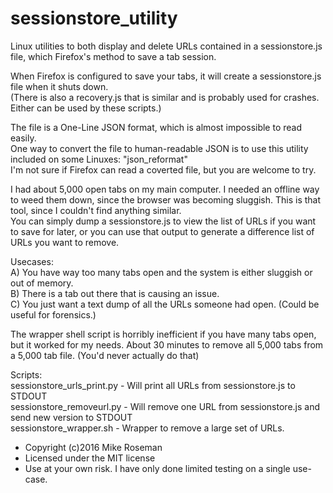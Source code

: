 # sessionstore_utility
Linux utilities to both display and delete URLs contained in a sessionstore.js file, which Firefox's method to save a tab session.

When Firefox is configured to save your tabs, it will create a sessionstore.js file when it shuts down.  
  (There is also a recovery.js that is similar and is probably used for crashes.  Either can be used by these scripts.)
  
The file is a One-Line JSON format, which is almost impossible to read easily.  
One way to convert the file to human-readable JSON is to use this utility included on some Linuxes:  "json_reformat"  
I'm not sure if Firefox can read a coverted file, but you are welcome to try.  

I had about 5,000 open tabs on my main computer.  I needed an offline way to weed them down, since the browser was becoming sluggish.  This is that tool, since I couldn't find anything similar.  
You can simply dump a sessionstore.js to view the list of URLs if you want to save for later, or you can use that output to generate a difference list of URLs you want to remove.  

Usecases:  
  A) You have way too many tabs open and the system is either sluggish or out of memory.  
  B) There is a tab out there that is causing an issue.  
  C) You just want a text dump of all the URLs someone had open.  (Could be useful for forensics.)  

The wrapper shell script is horribly inefficient if you have many tabs open, but it worked for my needs.  About 30 minutes to remove all 5,000 tabs from a 5,000 tab file.  (You'd never actually do that)

Scripts:  
  sessionstore_urls_print.py - Will print all URLs from sessionstore.js to STDOUT  
  sessionstore_removeurl.py - Will remove one URL from sessionstore.js and send new version to STDOUT  
  sessionstore_wrapper.sh  - Wrapper to remove a large set of URLs.  

* Copyright (c)2016 Mike Roseman
* Licensed under the MIT license
*  Use at your own risk.  I have only done limited testing on a single use-case.
